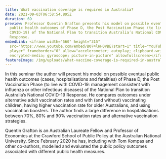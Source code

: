```yaml
---
title: What vaccination coverage is required in Australia?
date: 2021-09-03T06:58:54.895Z
duration: 69
preview: Professor Quentin Grafton presents his model on possible eventual
  public health outcomes of Phase D, the Post Vaccination Phase (to live with
  COVID-19) of the National Plan to transition Australia’s National COVID-19
  Response.
embedLink: <iframe width="560" height="315"
  src="https://www.youtube.com/embed/B074lHH0VBE?start=1" title="YouTube video
  player" frameborder="0" allow="accelerometer; autoplay; clipboard-write;
  encrypted-media; gyroscope; picture-in-picture" allowfullscreen></iframe>
featureImage: /img/uploads/what-vaccine-coverage-is-required-in-australia.png
---
```

In this seminar the author will present his model on possible eventual public health outcomes (cases, hospitalisations and fatalities) of Phase D, the Post Vaccination Phase (to live with COVID-19: management consistent with influenza or other infectious diseases) of the National Plan to transition Australia’s National COVID-19 Response. He compares outcomes under alternative adult vaccination rates and with (and without) vaccinating children, having higher vaccination rate for older Australians, and using vaccination boosters. The author finds a large difference in hospitalisations between 70%, 80% and 90% vaccination rates and alternative vaccination strategies.

Quentin Grafton is an Australian Laureate Fellow and Professor of Economics at the Crawford School of Public Policy at the Australian National University. Since February 2020 he has, including with Tom Kompas and other co-authors, modelled and evaluated the public policy outcomes associated with different public health measures.